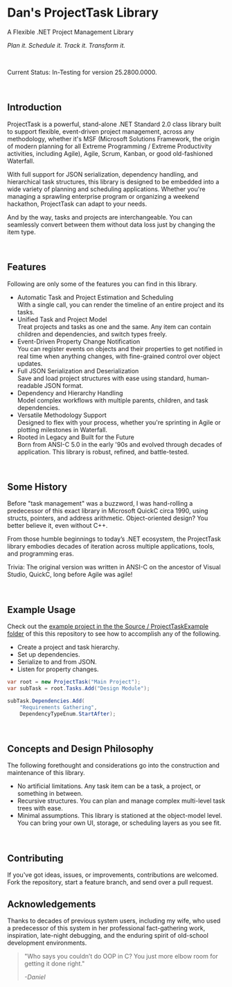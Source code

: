 # Dan's ProjectTask Library

A Flexible .NET Project Management Library

*Plan it. Schedule it. Track it. Transform it.*

<p>&nbsp;</p>

Current Status: In-Testing for version 25.2800.0000.

<p>&nbsp;</p>

## Introduction

ProjectTask is a powerful, stand-alone .NET Standard 2.0 class library
built to support flexible, event-driven project management, across any
methodology, whether it's MSF (Microsoft Solutions Framework, the origin
of modern planning for all Extreme Programming / Extreme Productivity
activities, including Agile), Agile, Scrum, Kanban, or good
old-fashioned Waterfall.

With full support for JSON serialization, dependency handling, and
hierarchical task structures, this library is designed to be embedded
into a wide variety of planning and scheduling applications. Whether
you're managing a sprawling enterprise program or organizing a weekend
hackathon, ProjectTask can adapt to your needs.

And by the way, tasks and projects are interchangeable. You can
seamlessly convert between them without data loss just by changing the
item type.

<p>&nbsp;</p>

## Features

Following are only some of the features you can find in this library.

-   Automatic Task and Project Estimation and Scheduling  
    With a single call, you can render the timeline of an entire project
    and its tasks.
-   Unified Task and Project Model  
    Treat projects and tasks as one and the same. Any item can contain
    children and dependencies, and switch types freely.
-   Event-Driven Property Change Notification  
    You can register events on objects and their properties to get
    notified in real time when anything changes, with fine-grained
    control over object updates.
-   Full JSON Serialization and Deserialization  
    Save and load project structures with ease using standard,
    human-readable JSON format.
-   Dependency and Hierarchy Handling  
    Model complex workflows with multiple parents, children, and task
    dependencies.
-   Versatile Methodology Support  
    Designed to flex with your process, whether you're sprinting in
    Agile or plotting milestones in Waterfall.
-   Rooted in Legacy and Built for the Future  
    Born from ANSI-C 5.0 in the early '90s and evolved through decades
    of application. This library is robust, refined, and battle-tested.

<p>&nbsp;</p>

## Some History

Before "task management" was a buzzword, I was hand-rolling a
predecessor of this exact library in Microsoft QuickC circa 1990, using
structs, pointers, and address arithmetic. Object-oriented design? You
better believe it, even without C++.

From those humble beginnings to today’s .NET ecosystem, the ProjectTask
library embodies decades of iteration across multiple applications,
tools, and programming eras.

Trivia: The original version was written in ANSI-C on the ancestor of
Visual Studio, QuickC, long before Agile was agile!

<p>&nbsp;</p>

## Example Usage

Check out the [example project in the the Source / ProjectTaskExample
folder](https://github.com/danielanywhere/ProjectTask/blob/main/Source/ProjectTaskExample/Program.cs)
of this this repository to see how to accomplish any of the following.  

-   Create a project and task hierarchy.
-   Set up dependencies.
-   Serialize to and from JSON.
-   Listen for property changes.

  
```cs
var root = new ProjectTask("Main Project");
var subTask = root.Tasks.Add("Design Module");

subTask.Dependencies.Add(
	"Requirements Gathering",
	DependencyTypeEnum.StartAfter);

```

<p>&nbsp;</p>

## Concepts and Design Philosophy

The following forethought and considerations go into the construction
and maintenance of this library.

-   No artificial limitations. Any task item can be a task, a project,
    or something in between.
-   Recursive structures. You can plan and manage complex multi-level
    task trees with ease.
-   Minimal assumptions. This library is stationed at the object-model
    level. You can bring your own UI, storage, or scheduling layers as
    you see fit.

<p>&nbsp;</p>

## Contributing

If you've got ideas, issues, or improvements, contributions are
welcomed. Fork the repository, start a feature branch, and send over a
pull request.

## Acknowledgements

Thanks to decades of previous system users, including my wife, who used
a predecessor of this system in her professional fact-gathering work,
inspiration, late-night debugging, and the enduring spirit of old-school
development environments.  
  
<blockquote>"Who says you couldn’t do OOP in C? You just more elbow room for
getting it done right."

*-Daniel*</blockquote>
